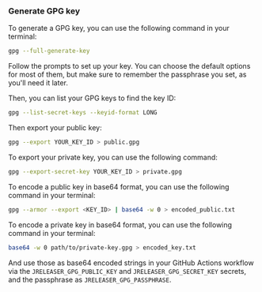 ### Generate GPG key

To generate a GPG key, you can use the following command in your terminal:

```bash
gpg --full-generate-key
```

Follow the prompts to set up your key. You can choose the default options for most of them, but make sure to remember the passphrase you
set, as you'll need it later.

Then, you can list your GPG keys to find the key ID:

```bash
gpg --list-secret-keys --keyid-format LONG
```

Then export your public key:

```bash
gpg --export YOUR_KEY_ID > public.gpg
```

To export your private key, you can use the following command:

```bash
gpg --export-secret-key YOUR_KEY_ID > private.gpg
```

To encode a public key in base64 format, you can use the following command in your terminal:

```bash
gpg --armor --export <KEY_ID> | base64 -w 0 > encoded_public.txt
```

To encode a private key in base64 format, you can use the following command in your terminal:

```bash
base64 -w 0 path/to/private-key.gpg > encoded_key.txt
```

And use those as base64 encoded strings in your GitHub Actions workflow via the `JRELEASER_GPG_PUBLIC_KEY` and `JRELEASER_GPG_SECRET_KEY`
secrets, and the passphrase as `JRELEASER_GPG_PASSPHRASE`.


